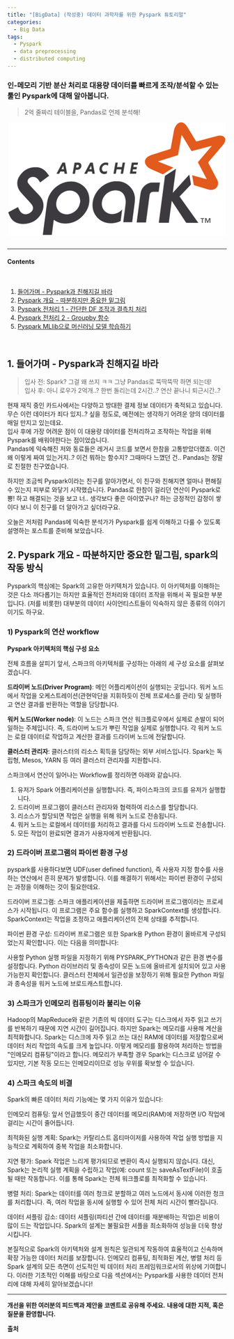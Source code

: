 ```yaml
---
title: "[BigData] (작성중) 데이터 과학자를 위한 Pyspark 튜토리얼"
categories:
  - Big Data
tags:
  - Pyspark
  - data preprocessing
  - distributed computing
---
```


### 인-메모리 기반 분산 처리로 대용량 데이터를 빠르게 조작/분석할 수 있는 툴인 Pyspark에 대해 알아봅니다.  


> 2억 줄짜리 테이블을, Pandas로 언제 분석해!  

<center><img src="/assets/materials/BigData/pyspark_tutorial/pyspark_01.png" align="center" alt="drawing" width="500"/></center>   




<br/>


----

#### Contents  

<br/>

1.  [들어가며 - Pyspark과 친해지길 바라](#intro)  
2.  [Pyspark 개요 - 따분하지만 중요한 밑그림](#summary)  
3.  [Pyspark 전처리 1 - 간단한 DF 조작과 결측치 처리](#prepro1)
4.  [Pyspark 전처리 2 - Groupby 함수](#prepro2)
5.  [Pyspark MLlib으로 머신러닝 모델 학습하기](#ml)

<br />



<a id="intro"></a>
## 1. 들어가며 - Pyspark과 친해지길 바라  

> 입사 전: Spark? 그걸 왜 쓰지 ㅋㅋ 그냥 Pandas로 뚝딱뚝딱 하면 되는데!  
> 입사 후: 아니 로우가 2억개..? 한번 돌리는데 2시간..? 연산 끝나니 퇴근시간..?  

현재 재직 중인 카드사에서는 다양하고 방대한 결제 정보 데이터가 축적되고 있습니다. 무슨 이런 데이터가 죄다 있지..? 싶을 정도로, 예전에는 생각하기 어려운 양의 데이터를 매일 만지고 있는데요.  
입사 후에 가장 어려운 점이 이 대용량 데이터를 전처리하고 조작하는 작업을 위해 Pyspark를 배워야한다는 점이었습니다.  
Pandas에 익숙해진 저와 동료들은 레거시 코드를 보면서 한참을 고통받았더랬죠. 이건 왜 이렇게 짜여 있는거지..? 이건 뭐하는 함수지? 그때마다 느꼈던 건.. Pandas는 정말로 친절한 친구였습니다.  

하지만 조금씩 Pyspark이라는 친구를 알아가면서, 이 친구와 친해지면 얼마나 편해질 수 있는지 피부로 와닿기 시작했습니다. Pandas로 한참이 걸리던 연산이 Pyspark로 뿅! 하고 해결되는 것을 보고 너.. 생각보다 좋은 아이였구나? 하는 긍정적인 감정이 쌓이다 보니 이 친구를 더 알아가고 싶더라구요.  

오늘은 저처럼 Pandas에 익숙한 분석가가 Pyspark를 쉽게 이해하고 다룰 수 있도록 설명하는 포스트를 준비해 보았습니다.  



<a id="summary"></a>
## 2. Pyspark 개요 - 따분하지만 중요한 밑그림, spark의 작동 방식  

Pyspark의 핵심에는 Spark의 고유한 아키텍처가 있습니다. 이 아키텍처를 이해하는 것은 다소 까다롭기는 하지만 효율적인 전처리와 데이터 조작을 위해서 꼭 필요한 부분입니다. (저를 비롯한) 대부분의 데이터 사이언티스트들이 익숙하지 않은 종류의 이야기이기도 하구요.  

### 1) Pyspark의 연산 workflow

**Pyspark 아키텍처의 핵심 구성 요소**  

전체 흐름을 살피기 앞서, 스파크의 아키텍처를 구성하는 아래의 세 구성 요소를 살펴보겠습니다.  

**드라이버 노드(Driver Program)**: 메인 어플리케이션이 실행되는 곳입니다. 워커 노드에서 작업을 오케스트레이션(관현악단을 지휘하듯이 전체 프로세스를 관리) 및 실행하고 연산 결과를 반환하는 역할을 담당합니다.  

**워커 노드(Worker node)**: 이 노드는 스파크 연산 워크플로우에서 실제로 손발이 되어 일하는 주체입니다. 즉, 드라이버 노드가 뿌린 작업을 실제로 실행합니다. 각 워커 노드는 로컬 데이터로 작업하고 계산한 결과를 드라이버 노드에 전달합니다.

**클러스터 관리자**: 클러스터의 리소스 획득을 담당하는 외부 서비스입니다. Spark는 독립형, Mesos, YARN 등 여러 클러스터 관리자를 지원합니다.  

스파크에서 연산이 일어나는 Workflow를 정리하면 아래와 같습니다.  

1) 유저가 Spark 어플리케이션을 실행합니다. 즉, 파이스파크의 코드를 유저가 실행합니다.
2) 드라이버 프로그램이 클러스터 관리자와 협력하여 리소스를 할당합니다.  
3) 리소스가 할당되면 작업은 실행을 위해 워커 노드로 전송됩니다.  
4) 워커 노드는 로컬에서 데이터를 처리하고 결과를 다시 드라이버 노드로 전송합니다.  
5) 모든 작업이 완료되면 결과가 사용자에게 반환됩니다.    


### 2) 드라이버 프로그램의 파이썬 환경 구성    
pyspark를 사용하다보면 UDF(user defined function), 즉 사용자 지정 함수를 사용하는 연산에서 흔히 문제가 발생합니다. 이를 해결하기 위해서는 파이썬 환경이 구성되는 과정을 이해하는 것이 필요한데요.  

드라이버 프로그램: 스파크 애플리케이션을 제출하면 드라이버 프로그램이라는 프로세스가 시작됩니다. 이 프로그램은 주요 함수를 실행하고 SparkContext를 생성합니다. SparkContext는 작업을 조정하고 애플리케이션의 전체 상태를 추적합니다.  

파이썬 환경 구성: 드라이버 프로그램은 또한 Spark용 Python 환경이 올바르게 구성되었는지 확인합니다. 이는 다음을 의미합니다:

사용할 Python 실행 파일을 지정하기 위해 PYSPARK_PYTHON과 같은 환경 변수를 설정합니다.
Python 라이브러리 및 종속성이 모든 노드에 올바르게 설치되어 있고 사용 가능한지 확인합니다.
클러스터 전체에서 일관성을 보장하기 위해 필요한 Python 파일과 종속성을 워커 노드에 브로드캐스트합니다.  


### 3) 스파크가 인메모리 컴퓨팅이라 불리는 이유  
Hadoop의 MapReduce와 같은 기존의 빅 데이터 도구는 디스크에서 자주 읽고 쓰기를 반복하기 때문에 지연 시간이 길어집니다. 하지만 Spark는 메모리를 사용해 계산을 최적화합니다. Spark는 디스크에 자주 읽고 쓰는 대신 RAM에 데이터를 저장함으로써 데이터 처리 작업의 속도를 크게 높입니다. 이렇게 메모리를 활용하여 처리하는 방법을 "인메모리 컴퓨팅"이라고 합니다. 메모리가 부족할 경우 Spark는 디스크로 넘어갈 수 있지만, 기본 작동 모드는 인메모리이므로 성능 우위를 확보할 수 있습니다.  

### 4) 스파크 속도의 비결  
Spark의 빠른 데이터 처리 기능에는 몇 가지 이유가 있습니다:

인메모리 컴퓨팅: 앞서 언급했듯이 중간 데이터를 메모리(RAM)에 저장하면 I/O 작업에 걸리는 시간이 줄어듭니다.

최적화된 실행 계획: Spark는 카탈리스트 옵티마이저를 사용하여 작업 실행 방법을 지능적으로 계획하여 중복 작업을 최소화합니다.

지연 평가: Spark 작업은 느리게 평가되므로 변환이 즉시 실행되지 않습니다. 대신, Spark는 논리적 실행 계획을 수립하고 작업(예: count 또는 saveAsTextFile)이 호출될 때만 작동합니다. 이를 통해 Spark는 전체 워크플로를 최적화할 수 있습니다.

병렬 처리: Spark는 데이터를 여러 청크로 분할하고 여러 노드에서 동시에 이러한 청크를 처리합니다. 즉, 여러 작업을 동시에 실행할 수 있어 전체 처리 시간이 빨라집니다.

데이터 셔플링 감소: 데이터 셔플링(파티션 간에 데이터를 재분배하는 작업)은 비용이 많이 드는 작업입니다. Spark의 설계는 불필요한 셔플을 최소화하여 성능을 더욱 향상시킵니다.

본질적으로 Spark의 아키텍처와 설계 원칙은 일관되게 작동하여 효율적이고 신속하며 확장 가능한 데이터 처리를 보장합니다. 인메모리 컴퓨팅, 최적화된 계산, 병렬 처리 등 Spark 설계의 모든 측면이 선도적인 빅 데이터 처리 프레임워크로서의 위상에 기여합니다. 이러한 기초적인 이해를 바탕으로 다음 섹션에서는 Pyspark를 사용한 데이터 전처리에 대해 자세히 알아보겠습니다!







----------------


**개선을 위한 여러분의 피드백과 제안을 코멘트로 공유해 주세요.**
**내용에 대한 지적, 혹은 질문을 환영합니다.**  


**출처**  

